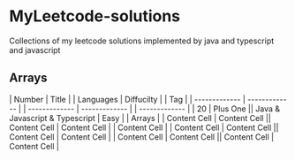 # MyLeetcode-solutions
Collections of my leetcode solutions implemented by java and typescript and javascript


## Arrays

| Number        | Title         | | Languages     | Diffucilty    | | Tag           |
| ------------- | ------------- | | ------------- | ------------- | | ------------- |
| 20 | Plus One  || Java & Javascript & Typescript   | Easy | | Arrays  |
| Content Cell  | Content Cell  || Content Cell   | Content Cell  | | Content Cell  |
| Content Cell  | Content Cell  || Content Cell   | Content Cell  | 
| Content Cell  | Content Cell  || Content Cell   | Content Cell  |
